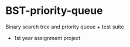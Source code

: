 # BST-priority-queue
Binary search tree and priority queue + test suite
- 1st year assignment project

